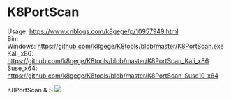 # K8PortScan

Usage: https://www.cnblogs.com/k8gege/p/10957949.html<br>
Bin:<br>
Windows:  https://github.com/k8gege/K8tools/blob/master/K8PortScan.exe<br>
Kali_x86: https://github.com/k8gege/K8tools/blob/master/K8PortScan_Kali_x86<br>
Suse_x64: https://github.com/k8gege/K8tools/blob/master/K8PortScan_Suse10_x64<br>

K8PortScan & S
<img src="https://raw.githubusercontent.com/k8gege/K8PortScan/master/Banner.gif"></img>
